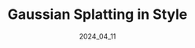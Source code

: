 ---
layout: publications
permalink: /publications/gss/
external_link: https://abhi-rf.github.io/publications/gss/
date: 2024_04_11 # determines sorting just take the date of the first publication as YYYY_MM_DD
# image: /assets/qualitative.gif
# image_mouseover: assets/knowledge_distillation.png

title: "Gaussian Splatting in Style"
venue: GCPR, 2024
authors:
  - name: abhisheksaroha
    affiliations: "1"
  - name: mariiagladkova
    affiliations: "1"
  - name: ceciliacurreli
    affiliations: "1,2"
  - name: dominikmuhle
    affiliations: "1,2"
  - name: tarunyenamadra
    affiliations: "1"
  - name: danielcremers
    affiliations: "1,2"

affiliations:
  - name: tum
    length: short
  - name: mcml
    length: long


description: "We are the first to employ Gaussian Splatting to solve the task of scene stylization, extending the work of neural style transfer to three spatial dimensions."


links:
    # - name: Project Page
    #   link: https://keonhee-han.github.io/publications/kdbts/
    - name: Paper
      link: https://arxiv.org/abs/2403.08498
      style: "bi bi-file-earmark-richtext"
    # - name: Code
    #   link: https://github.com/keonhee-han/KDBTS
    #   style: "bi bi-github"


citation: '@article{saroha2024gaussian,
  title={Gaussian Splatting in Style},
  author={Saroha, Abhishek and Gladkova, Mariia and Curreli, Cecilia and Yenamandra, Tarun and Cremers, Daniel},
  journal={arXiv preprint arXiv:2403.08498},
  year={2024}
}'


# acknowledgements: 'This work was supported by the ERC Advanced Grant SIMULACRON, by the Munich Center for Machine Learning, and by the German Federal Ministry of Transport and Digital Infrastructure (BMDV) under grant 19F2251F for the ADAM project.'

---